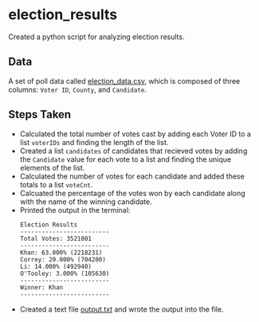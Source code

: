 # election_results
Created a python script for analyzing election results.

## Data
A set of poll data called [election_data.csv](election_results/Resources/election_data.csv), which is composed of three columns: `Voter ID`, `County`, and `Candidate`. 

## Steps Taken
* Calculated the total number of votes cast by adding each Voter ID to a list `voterIDs` and finding the length of the list.
* Created a list `candidates` of candidates that recieved votes by adding the `Candidate` value for each vote to a list and finding the unique elements of the list.
* Calculated the number of votes for each candidate and added these totals to a list `voteCnt`.
* Calcuated the percentage of the votes won by each candidate along with the name of the winning candidate.
* Printed the output in the terminal:
    ```text
  Election Results
  -------------------------
  Total Votes: 3521001
  -------------------------
  Khan: 63.000% (2218231)
  Correy: 20.000% (704200)
  Li: 14.000% (492940)
  O'Tooley: 3.000% (105630)
  -------------------------
  Winner: Khan
  -------------------------
  ```
* Created a text file [output.txt](output.txt) and wrote the output into the file. 
